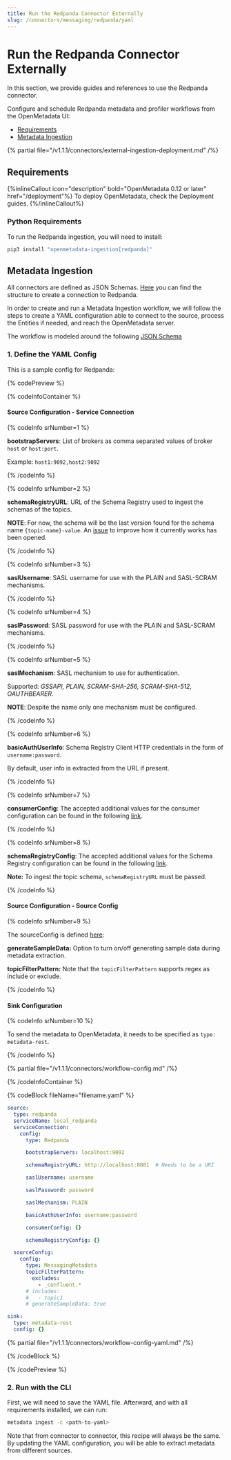 ```yaml
---
title: Run the Redpanda Connector Externally
slug: /connectors/messaging/redpanda/yaml
---
```


# Run the Redpanda Connector Externally

In this section, we provide guides and references to use the Redpanda connector.

Configure and schedule Redpanda metadata and profiler workflows from the OpenMetadata UI:

- [Requirements](#requirements)
- [Metadata Ingestion](#metadata-ingestion)

{% partial file="/v1.1.1/connectors/external-ingestion-deployment.md" /%}

## Requirements

{%inlineCallout icon="description" bold="OpenMetadata 0.12 or later" href="/deployment"%}
To deploy OpenMetadata, check the Deployment guides.
{%/inlineCallout%}



### Python Requirements

To run the Redpanda ingestion, you will need to install:

```bash
pip3 install "openmetadata-ingestion[redpanda]"
```

## Metadata Ingestion

All connectors are defined as JSON Schemas.
[Here](https://github.com/open-metadata/OpenMetadata/blob/main/openmetadata-spec/src/main/resources/json/schema/entity/services/connections/messaging/redpandaConnection.json)
you can find the structure to create a connection to Redpanda.

In order to create and run a Metadata Ingestion workflow, we will follow
the steps to create a YAML configuration able to connect to the source,
process the Entities if needed, and reach the OpenMetadata server.

The workflow is modeled around the following
[JSON Schema](https://github.com/open-metadata/OpenMetadata/blob/main/openmetadata-spec/src/main/resources/json/schema/metadataIngestion/workflow.json)

### 1. Define the YAML Config

This is a sample config for Redpanda:

{% codePreview %}

{% codeInfoContainer %}

#### Source Configuration - Service Connection

{% codeInfo srNumber=1 %}

**bootstrapServers**: List of brokers as comma separated values of broker `host` or `host:port`.

Example: `host1:9092,host2:9092`

{% /codeInfo %}

{% codeInfo srNumber=2 %}

**schemaRegistryURL**: URL of the Schema Registry used to ingest the schemas of the topics.

**NOTE**: For now, the schema will be the last version found for the schema name `{topic-name}-value`. An [issue](https://github.com/open-metadata/OpenMetadata/issues/10399) to improve how it currently works has been opened.

{% /codeInfo %}

{% codeInfo srNumber=3 %}

**saslUsername**: SASL username for use with the PLAIN and SASL-SCRAM mechanisms.

{% /codeInfo %}

{% codeInfo srNumber=4 %}

**saslPassword**: SASL password for use with the PLAIN and SASL-SCRAM mechanisms.

{% /codeInfo %}

{% codeInfo srNumber=5 %}

**saslMechanism**: SASL mechanism to use for authentication.

Supported: _GSSAPI, PLAIN, SCRAM-SHA-256, SCRAM-SHA-512, OAUTHBEARER_.

**NOTE**: Despite the name only one mechanism must be configured.

{% /codeInfo %}

{% codeInfo srNumber=6 %}

**basicAuthUserInfo**: Schema Registry Client HTTP credentials in the form of `username:password`.

By default, user info is extracted from the URL if present.

{% /codeInfo %}

{% codeInfo srNumber=7 %}

**consumerConfig**: The accepted additional values for the consumer configuration can be found in the following
[link](https://github.com/edenhill/librdkafka/blob/master/CONFIGURATION.md).

{% /codeInfo %}

{% codeInfo srNumber=8 %}

**schemaRegistryConfig**: The accepted additional values for the Schema Registry configuration can be found in the
following [link](https://docs.confluent.io/5.5.1/clients/confluent-kafka-python/index.html#confluent_kafka.schema_registry.SchemaRegistryClient).

**Note:** To ingest the topic schema, `schemaRegistryURL` must be passed.

{% /codeInfo %}

#### Source Configuration - Source Config

{% codeInfo srNumber=9 %}

The sourceConfig is defined [here](https://github.com/open-metadata/OpenMetadata/blob/main/openmetadata-spec/src/main/resources/json/schema/metadataIngestion/messagingServiceMetadataPipeline.json):

**generateSampleData:** Option to turn on/off generating sample data during metadata extraction.

**topicFilterPattern:** Note that the `topicFilterPattern` supports regex as include or exclude.

{% /codeInfo %}

#### Sink Configuration

{% codeInfo srNumber=10 %}

To send the metadata to OpenMetadata, it needs to be specified as `type: metadata-rest`.

{% /codeInfo %}

{% partial file="/v1.1.1/connectors/workflow-config.md" /%}

{% /codeInfoContainer %}

{% codeBlock fileName="filename.yaml" %}

```yaml
source:
  type: redpanda
  serviceName: local_redpanda
  serviceConnection:
    config:
      type: Redpanda
```
```yaml {% srNumber=1 %}
      bootstrapServers: localhost:9092
```
```yaml {% srNumber=2 %}
      schemaRegistryURL: http://localhost:8081  # Needs to be a URI
```
```yaml {% srNumber=3 %}
      saslUsername: username
```
```yaml {% srNumber=4 %}
      saslPassword: password
```
```yaml {% srNumber=5 %}
      saslMechanism: PLAIN
```
```yaml {% srNumber=6 %}
      basicAuthUserInfo: username:password
```
```yaml {% srNumber=7 %}
      consumerConfig: {}
```
```yaml {% srNumber=8 %}
      schemaRegistryConfig: {}
```
```yaml {% srNumber=9 %}
  sourceConfig:
    config:
      type: MessagingMetadata
      topicFilterPattern:
        excludes:
          - _confluent.*
      # includes:
      #   - topic1
      # generateSampleData: true
```
```yaml {% srNumber=10 %}
sink:
  type: metadata-rest
  config: {}
```

{% partial file="/v1.1.1/connectors/workflow-config-yaml.md" /%}

{% /codeBlock %}

{% /codePreview %}

### 2. Run with the CLI

First, we will need to save the YAML file. Afterward, and with all requirements installed, we can run:

```bash
metadata ingest -c <path-to-yaml>
```

Note that from connector to connector, this recipe will always be the same. By updating the YAML configuration,
you will be able to extract metadata from different sources.
